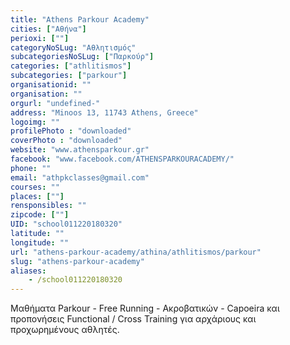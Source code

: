```yaml
---
title: "Athens Parkour Academy"
cities: ["Αθήνα"]
perioxi: [""]
categoryNoSLug: "Αθλητισμός"
subcategoriesNoSLug: ["Παρκούρ"]
categories: ["athlitismos"]
subcategories: ["parkour"]
organisationid: ""
organisation: ""
orgurl: "undefined-"
address: "Minoos 13, 11743 Athens, Greece"
logoimg: ""
profilePhoto : "downloaded"
coverPhoto : "downloaded"
website: "www.athensparkour.gr"
facebook: "www.facebook.com/ATHENSPARKOURACADEMY/"
phone: ""
email: "athpkclasses@gmail.com"
courses: ""
places: [""]
rensponsibles: ""
zipcode: [""]
UID: "school011220180320"
latitude: ""
longitude: ""
url: "athens-parkour-academy/athina/athlitismos/parkour"
slug: "athens-parkour-academy"
aliases:
    - /school011220180320
---
```



Μαθήματα Parkour - Free Running - Ακροβατικών - Capoeira και προπονήσεις Functional / Cross Training για αρχάριους και προχωρημένους αθλητές.

